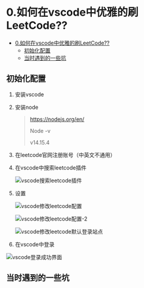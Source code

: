 # 0.如何在vscode中优雅的刷LeetCode??

- [0.如何在vscode中优雅的刷LeetCode??](#0如何在vscode中优雅的刷leetcode)
  - [初始化配置](#初始化配置)
  - [当时遇到的一些坑](#当时遇到的一些坑)

## 初始化配置



1. 安装vscode

2. 安装node

   > https://nodejs.org/en/
   >
   > Node -v
   >
   > v14.15.4

3. 在leetcode官网注册账号（中英文不通用）

4. 在vscode中搜索leetcode插件

   ![vscode搜索leetcode插件](vscode搜索leetcode插件.png)


5. 设置

   ![vscode修改leetcode配置](vscode修改leetcode配置.png)

   ![vscode修改leetcode配置-2](vscode修改leetcode配置-2.png)

   ![vscode修改leetcode默认登录站点](vscode修改leetcode默认登录站点.png)

6. 在vscode中登录

![vscode登录成功界面](vscode登录成功界面.png)


## 当时遇到的一些坑
